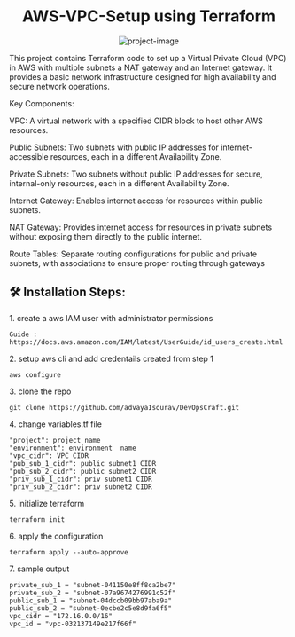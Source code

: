 <h1 align="center" id="title">AWS-VPC-Setup using Terraform</h1>

<p align="center"><img src="https://socialify.git.ci/advaya1sourav/DevOpsCraft/image?font=Jost&amp;name=1&amp;owner=1&amp;pattern=Floating%20Cogs&amp;theme=Light" alt="project-image"></p>

<p id="description">This project contains Terraform code to set up a Virtual Private Cloud (VPC) in AWS with multiple subnets a NAT gateway and an Internet gateway. It provides a basic network infrastructure designed for high availability and secure network operations.</p>

Key Components: 

  VPC: A virtual network with a specified CIDR block to host other AWS resources.

  Public Subnets: Two subnets with public IP addresses for internet-accessible resources, each in a 
  different Availability Zone.

  Private Subnets: Two subnets without public IP addresses for secure, internal-only resources, each in 
  a different Availability Zone.

  Internet Gateway: Enables internet access for resources within public subnets.

  NAT Gateway: Provides internet access for resources in private subnets without exposing them 
  directly to the public internet.

  Route Tables: Separate routing configurations for public and private subnets, with associations to 
  ensure proper routing through gateways
 

<h2>🛠️ Installation Steps:</h2>

<p>1. create a aws IAM user with administrator permissions</p>

```
Guide : https://docs.aws.amazon.com/IAM/latest/UserGuide/id_users_create.html
```

<p>2. setup aws cli and add credentails created from step 1</p>

```
aws configure
```

<p>3. clone the repo</p>

```
git clone https://github.com/advaya1sourav/DevOpsCraft.git
```

<p>4. change variables.tf file</p>

```
"project": project name
"environment": environment  name
"vpc_cidr": VPC CIDR
"pub_sub_1_cidr": public subnet1 CIDR
"pub_sub_2_cidr": public subnet2 CIDR
"priv_sub_1_cidr": priv subnet1 CIDR
"priv_sub_2_cidr": priv subnet2 CIDR
```

<p>5. initialize terraform</p>

```
terraform init
```

<p>6. apply the configuration</p>

```
terraform apply --auto-approve
```

<p>7. sample output</p>

```
private_sub_1 = "subnet-041150e8ff8ca2be7" 
private_sub_2 = "subnet-07a9674276991c52f" 
public_sub_1 = "subnet-04dccb09bb97aba9a" 
public_sub_2 = "subnet-0ecbe2c5e8d9fa6f5" 
vpc_cidr = "172.16.0.0/16" 
vpc_id = "vpc-032137149e217f66f"
```
